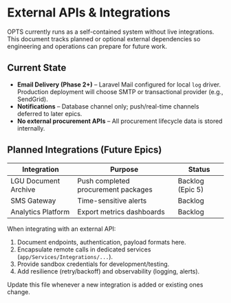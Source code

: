 # External APIs & Integrations

OPTS currently runs as a self-contained system without live integrations. This document tracks planned or optional external dependencies so engineering and operations can prepare for future work.

## Current State

- **Email Delivery (Phase 2+)** – Laravel Mail configured for local `log` driver. Production deployment will choose SMTP or transactional provider (e.g., SendGrid).
- **Notifications** – Database channel only; push/real-time channels deferred to later epics.
- **No external procurement APIs** – All procurement lifecycle data is stored internally.

## Planned Integrations (Future Epics)

| Integration            | Purpose                              | Status        |
|------------------------|--------------------------------------|---------------|
| LGU Document Archive   | Push completed procurement packages | Backlog (Epic 5) |
| SMS Gateway            | Time-sensitive alerts                | Backlog       |
| Analytics Platform     | Export metrics dashboards            | Backlog       |

When integrating with an external API:

1. Document endpoints, authentication, payload formats here.
2. Encapsulate remote calls in dedicated services (`app/Services/Integrations/...`).
3. Provide sandbox credentials for development/testing.
4. Add resilience (retry/backoff) and observability (logging, alerts).

Update this file whenever a new integration is added or existing ones change.

